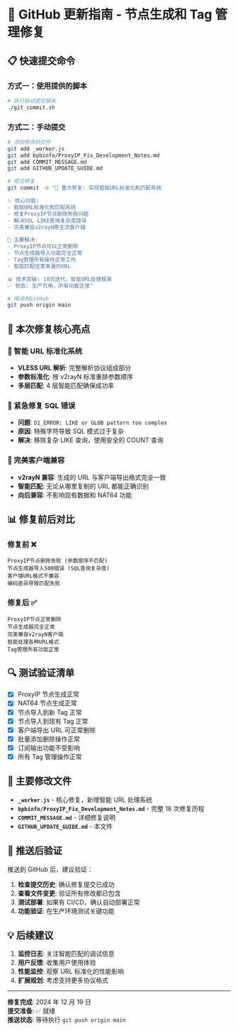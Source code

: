 # 🚀 GitHub 更新指南 - 节点生成和 Tag 管理修复

## 📋 快速提交命令

### 方式一：使用提供的脚本

```bash
# 执行自动提交脚本
./git_commit.sh
```

### 方式二：手动提交

```bash
# 添加修改的文件
git add _worker.js
git add bpbinfo/ProxyIP_Fix_Development_Notes.md
git add COMMIT_MESSAGE.md
git add GITHUB_UPDATE_GUIDE.md

# 提交修复
git commit -m "🚀 重大修复: 实现智能URL标准化和匹配系统

✨ 核心功能:
- 智能URL标准化和匹配系统
- 修复ProxyIP节点删除失败问题
- 解决SQL LIKE查询复杂度错误
- 完美兼容v2rayN等主流客户端

🎯 主要解决:
- ProxyIP节点可以正常删除
- 节点生成器导入功能完全正常
- Tag管理所有操作正常工作
- 智能匹配任意来源的URL

📊 技术突破: 18次迭代，智能URL处理框架
✅ 状态: 生产可用，所有功能正常"

# 推送到GitHub
git push origin main
```

## 🎯 本次修复核心亮点

### 🔧 智能 URL 标准化系统

- **VLESS URL 解析**: 完整解析协议组成部分
- **参数标准化**: 按 v2rayN 标准重排参数顺序
- **多层匹配**: 4 层智能匹配确保成功率

### 🚨 紧急修复 SQL 错误

- **问题**: `D1_ERROR: LIKE or GLOB pattern too complex`
- **原因**: 特殊字符导致 SQL 模式过于复杂
- **解决**: 移除复杂 LIKE 查询，使用安全的 COUNT 查询

### 🎉 完美客户端兼容

- **v2rayN 兼容**: 生成的 URL 与客户端导出格式完全一致
- **智能匹配**: 无论从哪里复制的 URL 都能正确识别
- **向后兼容**: 不影响现有数据和 NAT64 功能

## 📊 修复前后对比

### 修复前 ❌

```
ProxyIP节点删除失败 (参数顺序不匹配)
节点生成器导入500错误 (SQL查询复杂度)
客户端URL格式不兼容
编码差异导致匹配失败
```

### 修复后 ✅

```
ProxyIP节点正常删除
节点生成器完全正常
完美兼容v2rayN客户端
智能处理各种URL格式
Tag管理所有功能正常
```

## 🔍 测试验证清单

- [x] ProxyIP 节点生成正常
- [x] NAT64 节点生成正常
- [x] 节点导入到新 Tag 正常
- [x] 节点导入到现有 Tag 正常
- [x] 客户端导出 URL 可正常删除
- [x] 批量添加删除操作正常
- [x] 订阅输出功能不受影响
- [x] 所有 Tag 管理操作正常

## 📁 主要修改文件

- **`_worker.js`** - 核心修复，新增智能 URL 处理系统
- **`bpbinfo/ProxyIP_Fix_Development_Notes.md`** - 完整 18 次修复历程
- **`COMMIT_MESSAGE.md`** - 详细修复说明
- **`GITHUB_UPDATE_GUIDE.md`** - 本文件

## 🎯 推送后验证

推送到 GitHub 后，建议验证：

1. **检查提交历史**: 确认修复提交已成功
2. **查看文件变更**: 验证所有修改都已包含
3. **测试部署**: 如果有 CI/CD，确认自动部署正常
4. **功能验证**: 在生产环境测试关键功能

## 💡 后续建议

1. **监控日志**: 关注智能匹配的调试信息
2. **用户反馈**: 收集用户使用体验
3. **性能监控**: 观察 URL 标准化的性能影响
4. **扩展规划**: 考虑支持更多协议格式

---

**修复完成**: 2024 年 12 月 19 日  
**提交准备**: ✅ 就绪  
**推送状态**: 等待执行 `git push origin main`
